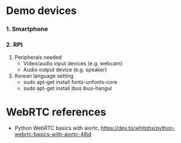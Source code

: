 # Demo devices
### 1. Smartphone

### 2. RPI
1. Peripherals needed
    - Video/audio input devices (e.g. webcam)
    - Audio output device (e.g. speaker)
1.  Korean language setting
    - sudo apt-get install fonts-unfonts-core
    - sudo apt-get install ibus ibus-hangul

# WebRTC references

- Python WebRTC basics with aiortc, https://dev.to/whitphx/python-webrtc-basics-with-aiortc-48id
<!-- - Building a WebRTC video broadcast using Javascript, https://gabrieltanner.org/blog/webrtc-video-broadcast
- WebRTC tutorial, https://www.youtube.com/watch?v=QJMM758oCYk&list=PLayYqdnyegt0qX8EfEGExxZF3DxkyA1Dj -->
